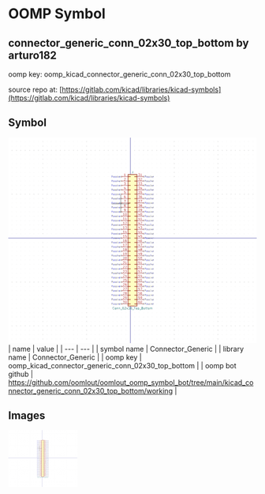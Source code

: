 # OOMP Symbol  
## connector_generic_conn_02x30_top_bottom  by arturo182  
  
oomp key: oomp_kicad_connector_generic_conn_02x30_top_bottom  
  
source repo at: [https://gitlab.com/kicad/libraries/kicad-symbols](https://gitlab.com/kicad/libraries/kicad-symbols)  
## Symbol  
  
[![working.png](working_600.png)](working.png)  
| name | value | 
| --- | --- | 
| symbol name | Connector_Generic | 
| library name | Connector_Generic | 
| oomp key | oomp_kicad_connector_generic_conn_02x30_top_bottom | 
| oomp bot github | https://github.com/oomlout/oomlout_oomp_symbol_bot/tree/main/kicad_connector_generic_conn_02x30_top_bottom/working | 
## Images  
  
[![working.png](working_140.png)](working.png)  

